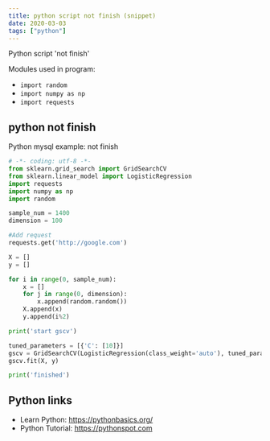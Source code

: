 ```yaml
---
title: python script not finish (snippet)
date: 2020-03-03
tags: ["python"]
---
```

Python script 'not finish'


Modules used in program: 
* `import random`
* `import numpy as np`
* `import requests`

## python not finish

Python mysql example: not finish

```python
# -*- coding: utf-8 -*-
from sklearn.grid_search import GridSearchCV
from sklearn.linear_model import LogisticRegression
import requests
import numpy as np
import random

sample_num = 1400
dimension = 100

#Add request
requests.get('http://google.com')

X = []
y = []

for i in range(0, sample_num):
	x = []
	for j in range(0, dimension):
		x.append(random.random())
	X.append(x)
	y.append(i%2)

print('start gscv')

tuned_parameters = [{'C': [10]}]
gscv = GridSearchCV(LogisticRegression(class_weight='auto'), tuned_parameters, cv=2, n_jobs=-1)
gscv.fit(X, y)

print('finished')

```

## Python links

- Learn Python: https://pythonbasics.org/
- Python Tutorial: https://pythonspot.com
